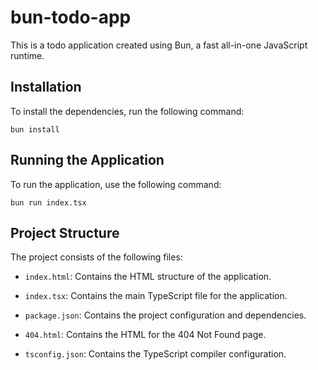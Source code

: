 # bun-todo-app

This is a todo application created using Bun, a fast all-in-one JavaScript runtime.

## Installation

To install the dependencies, run the following command:

```
bun install
```

## Running the Application

To run the application, use the following command:

```
bun run index.tsx
```

## Project Structure

The project consists of the following files:

- `index.html`: Contains the HTML structure of the application.

- `index.tsx`: Contains the main TypeScript file for the application.

- `package.json`: Contains the project configuration and dependencies.

- `404.html`: Contains the HTML for the 404 Not Found page.

- `tsconfig.json`: Contains the TypeScript compiler configuration.

